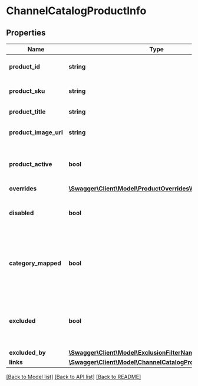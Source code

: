 # ChannelCatalogProductInfo

## Properties
Name | Type | Description | Notes
------------ | ------------- | ------------- | -------------
**product_id** | **string** | The product identifier | 
**product_sku** | **string** | The product SKU | 
**product_title** | **string** | The product tile | 
**product_image_url** | **string** | The product image Url | 
**product_active** | **bool** | Indicates if the product still exists in your catalog | [optional] 
**overrides** | [**\Swagger\Client\Model\ProductOverridesWithCatalogValues**](ProductOverridesWithCatalogValues.md) |  | 
**disabled** | **bool** | Indicates if the product has been disabled or not | [default to false]
**category_mapped** | **bool** | Indicates if the product&#39;s category has been mapped to a channel category | 
**excluded** | **bool** | Indicates if the product has been excluded by a exclusion filter | [default to false]
**excluded_by** | [**\Swagger\Client\Model\ExclusionFilterName[]**](ExclusionFilterName.md) |  | [optional] 
**links** | [**\Swagger\Client\Model\ChannelCatalogProductInfoLinks**](ChannelCatalogProductInfoLinks.md) |  | 

[[Back to Model list]](../README.md#documentation-for-models) [[Back to API list]](../README.md#documentation-for-api-endpoints) [[Back to README]](../README.md)


